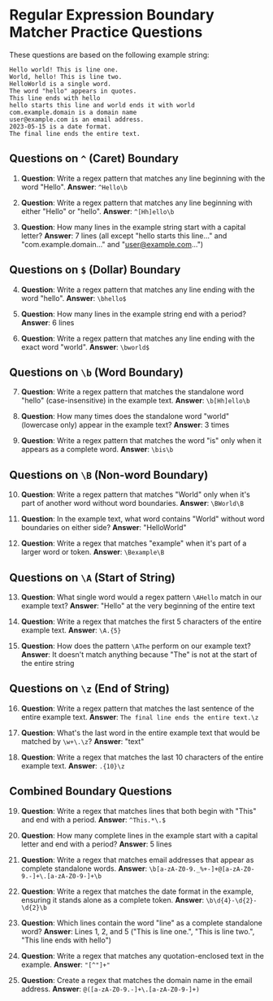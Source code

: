 # Regular Expression Boundary Matcher Practice Questions

These questions are based on the following example string:

```
Hello world! This is line one.
World, hello! This is line two.
HelloWorld is a single word.
The word "hello" appears in quotes.
This line ends with hello
hello starts this line and world ends it with world
com.example.domain is a domain name
user@example.com is an email address.
2023-05-15 is a date format.
The final line ends the entire text.
```

## Questions on `^` (Caret) Boundary

1. **Question**: Write a regex pattern that matches any line beginning with the word "Hello".
   **Answer**: `^Hello\b`

2. **Question**: Write a regex pattern that matches any line beginning with either "Hello" or "hello".
   **Answer**: `^[Hh]ello\b`

3. **Question**: How many lines in the example string start with a capital letter?
   **Answer**: 7 lines (all except "hello starts this line..." and "com.example.domain..." and "user@example.com...")

## Questions on `$` (Dollar) Boundary

4. **Question**: Write a regex pattern that matches any line ending with the word "hello".
   **Answer**: `\bhello$`

5. **Question**: How many lines in the example string end with a period?
   **Answer**: 6 lines

6. **Question**: Write a regex pattern that matches any line ending with the exact word "world".
   **Answer**: `\bworld$`

## Questions on `\b` (Word Boundary)

7. **Question**: Write a regex pattern that matches the standalone word "hello" (case-insensitive) in the example text.
   **Answer**: `\b[Hh]ello\b`

8. **Question**: How many times does the standalone word "world" (lowercase only) appear in the example text?
   **Answer**: 3 times

9. **Question**: Write a regex pattern that matches the word "is" only when it appears as a complete word.
   **Answer**: `\bis\b`

## Questions on `\B` (Non-word Boundary)

10. **Question**: Write a regex pattern that matches "World" only when it's part of another word without word boundaries.
    **Answer**: `\BWorld\B`

11. **Question**: In the example text, what word contains "World" without word boundaries on either side?
    **Answer**: "HelloWorld"

12. **Question**: Write a regex that matches "example" when it's part of a larger word or token.
    **Answer**: `\Bexample\B`

## Questions on `\A` (Start of String)

13. **Question**: What single word would a regex pattern `\AHello` match in our example text?
    **Answer**: "Hello" at the very beginning of the entire text

14. **Question**: Write a regex that matches the first 5 characters of the entire example text.
    **Answer**: `\A.{5}`

15. **Question**: How does the pattern `\AThe` perform on our example text?
    **Answer**: It doesn't match anything because "The" is not at the start of the entire string

## Questions on `\z` (End of String)

16. **Question**: Write a regex pattern that matches the last sentence of the entire example text.
    **Answer**: `The final line ends the entire text.\z`

17. **Question**: What's the last word in the entire example text that would be matched by `\w+\.\z`?
    **Answer**: "text"

18. **Question**: Write a regex that matches the last 10 characters of the entire example text.
    **Answer**: `.{10}\z`

## Combined Boundary Questions

19. **Question**: Write a regex that matches lines that both begin with "This" and end with a period.
    **Answer**: `^This.*\.$`

20. **Question**: How many complete lines in the example start with a capital letter and end with a period?
    **Answer**: 5 lines

21. **Question**: Write a regex that matches email addresses that appear as complete standalone words.
    **Answer**: `\b[a-zA-Z0-9._%+-]+@[a-zA-Z0-9.-]+\.[a-zA-Z0-9-]+\b`

22. **Question**: Write a regex that matches the date format in the example, ensuring it stands alone as a complete token.
    **Answer**: `\b\d{4}-\d{2}-\d{2}\b`

23. **Question**: Which lines contain the word "line" as a complete standalone word?
    **Answer**: Lines 1, 2, and 5 ("This is line one.", "This is line two.", "This line ends with hello")

24. **Question**: Write a regex that matches any quotation-enclosed text in the example.
    **Answer**: `"[^"]+"`

25. **Question**: Create a regex that matches the domain name in the email address.
    **Answer**: `@([a-zA-Z0-9.-]+\.[a-zA-Z0-9-]+)`
